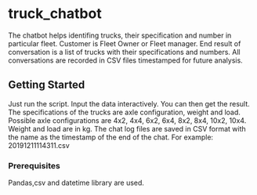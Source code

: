 # truck_chatbot
The chatbot helps identifing trucks, their specification and number in particular fleet. Customer is Fleet Owner or Fleet manager. End result of conversation is a list of trucks with their specifications and numbers. All conversations are recorded in CSV files timestamped for future analysis.

## Getting Started
Just run the script. Input the data interactively. You can then get the result.
The specifications of the trucks are axle configuration, weight and load.
Possible axle configurations are 4x2, 4x4, 6x2, 6x4, 8x2, 8x4, 10x2, 10x4.
Weight and load are in kg.
The chat log files are saved in CSV format with the name as the timestamp of the end of the chat.
For example: 20191211114311.csv

### Prerequisites
Pandas,csv and datetime library are used.
